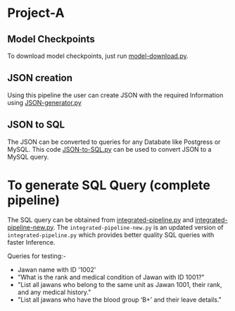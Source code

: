 # Project-A

## Model Checkpoints
To download model checkpoints, just run [model-download.py](https://github.com/Aaditya019Jain/Project-A/blob/main/model-download.py).

## JSON creation
Using this pipeline the user can create JSON with the required Information using [JSON-generator.py]([https://github.com/Aaditya019Jain/Project-A/edit/main/README.md#:~:text=JSON,-%2Dgenerator.py](https://github.com/Aaditya019Jain/Project-A/blob/main/JSON-generator.py))

## JSON to SQL
The JSON can be converted to queries for any Databate like Postgress or MySQL. This code [JSON-to-SQL.py]() can be used to convert JSON to a MySQL query.

# To generate SQL Query (complete pipeline)
The SQL query can be obtained from [integrated-pipeline.py](https://github.com/Aaditya019Jain/Project-A/edit/main/README.md#:~:text=Integrated,-%2Dpipeline%2Dnew.py) and [integrated-pipeline-new.py](https://github.com/Aaditya019Jain/Project-A/edit/main/README.md#:~:text=Integrated%2Dpipeline%2D-,new.py).
The ```integrated-pipeline-new.py``` is an updated version of ```integrated-pipeline.py``` which provides better quality SQL queries with faster Inference.

Queries for testing:-
<ul>
  <li>Jawan name with ID '1002'</li>
  <li>"What is the rank and medical condition of Jawan with ID 1001?"</li>
  <li>"List all jawans who belong to the same unit as Jawan 1001, their rank, and any medical history."</li>
  <li>"List all jawans who have the blood group ‘B+’ and their leave details."</li>
</ul>
